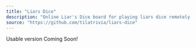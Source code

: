 ```yaml
---
title: "Liars Dice"
description: "Online Liar's Dice board for playing liars dice remotely. Dice not included."
source: "https://github.com/tilatrivia/liars-dice"
---
```


Usable version Coming Soon!